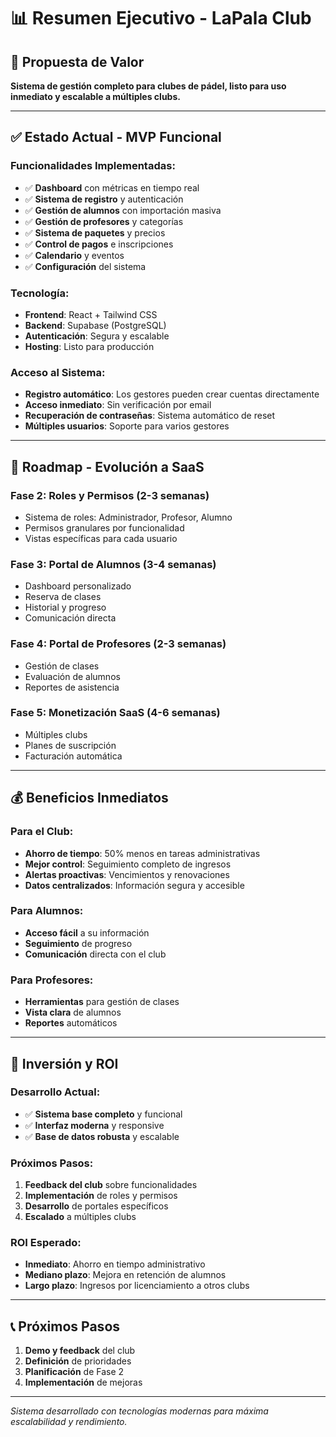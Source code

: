 # 📊 Resumen Ejecutivo - LaPala Club

## 🎯 **Propuesta de Valor**

**Sistema de gestión completo para clubes de pádel, listo para uso inmediato y escalable a múltiples clubs.**

---

## ✅ **Estado Actual - MVP Funcional**

### **Funcionalidades Implementadas:**

- ✅ **Dashboard** con métricas en tiempo real
- ✅ **Sistema de registro** y autenticación
- ✅ **Gestión de alumnos** con importación masiva
- ✅ **Gestión de profesores** y categorías
- ✅ **Sistema de paquetes** y precios
- ✅ **Control de pagos** e inscripciones
- ✅ **Calendario** y eventos
- ✅ **Configuración** del sistema

### **Tecnología:**

- **Frontend**: React + Tailwind CSS
- **Backend**: Supabase (PostgreSQL)
- **Autenticación**: Segura y escalable
- **Hosting**: Listo para producción

### **Acceso al Sistema:**

- **Registro automático**: Los gestores pueden crear cuentas directamente
- **Acceso inmediato**: Sin verificación por email
- **Recuperación de contraseñas**: Sistema automático de reset
- **Múltiples usuarios**: Soporte para varios gestores

---

## 🚀 **Roadmap - Evolución a SaaS**

### **Fase 2: Roles y Permisos (2-3 semanas)**

- Sistema de roles: Administrador, Profesor, Alumno
- Permisos granulares por funcionalidad
- Vistas específicas para cada usuario

### **Fase 3: Portal de Alumnos (3-4 semanas)**

- Dashboard personalizado
- Reserva de clases
- Historial y progreso
- Comunicación directa

### **Fase 4: Portal de Profesores (2-3 semanas)**

- Gestión de clases
- Evaluación de alumnos
- Reportes de asistencia

### **Fase 5: Monetización SaaS (4-6 semanas)**

- Múltiples clubs
- Planes de suscripción
- Facturación automática

---

## 💰 **Beneficios Inmediatos**

### **Para el Club:**

- **Ahorro de tiempo**: 50% menos en tareas administrativas
- **Mejor control**: Seguimiento completo de ingresos
- **Alertas proactivas**: Vencimientos y renovaciones
- **Datos centralizados**: Información segura y accesible

### **Para Alumnos:**

- **Acceso fácil** a su información
- **Seguimiento** de progreso
- **Comunicación** directa con el club

### **Para Profesores:**

- **Herramientas** para gestión de clases
- **Vista clara** de alumnos
- **Reportes** automáticos

---

## 🎯 **Inversión y ROI**

### **Desarrollo Actual:**

- ✅ **Sistema base completo** y funcional
- ✅ **Interfaz moderna** y responsive
- ✅ **Base de datos robusta** y escalable

### **Próximos Pasos:**

1. **Feedback del club** sobre funcionalidades
2. **Implementación** de roles y permisos
3. **Desarrollo** de portales específicos
4. **Escalado** a múltiples clubs

### **ROI Esperado:**

- **Inmediato**: Ahorro en tiempo administrativo
- **Mediano plazo**: Mejora en retención de alumnos
- **Largo plazo**: Ingresos por licenciamiento a otros clubs

---

## 📞 **Próximos Pasos**

1. **Demo y feedback** del club
2. **Definición** de prioridades
3. **Planificación** de Fase 2
4. **Implementación** de mejoras

---

_Sistema desarrollado con tecnologías modernas para máxima escalabilidad y rendimiento._
